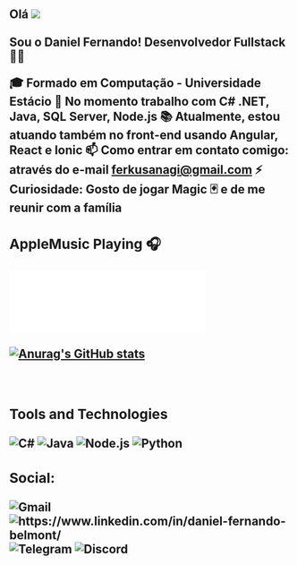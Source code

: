 <h2 align="left">
 <abc>
  <br>Olá <img src="https://user-images.githubusercontent.com/42378118/110234147-e3259600-7f4e-11eb-95be-0c4047144dea.gif" width="30"><br> 
  <br> Sou o Daniel Fernando! Desenvolvedor Fullstack 👨‍💻<br>

🎓 Formado em Computação - Universidade Estácio
🔭 No momento trabalho com C# .NET, Java, SQL Server, Node.js
📚 Atualmente, estou atuando também no front-end usando Angular, React e Ionic
📫 Como entrar em contato comigo: através do e-mail ferkusanagi@gmail.com
⚡ Curiosidade: Gosto de jogar Magic 🃏 e de me reunir com a família 



### AppleMusic Playing 🎧

<img src="https://raw.githubusercontent.com/kittinan/spotify-github-profile/a020cc12ed9a2f5501bb302a1b7f386749a14f1d/img/novatorem.svg" alt="codeSTACKr Spotify Playing" width="350" />

<br />

[![Anurag's GitHub stats](https://github-readme-stats.vercel.app/api?username=belmontsky&theme=tokyonight)](https://github.com/anuraghazra/github-readme-stats)

<br />

### Tools and Technologies

<img src="https://cdn.jsdelivr.net/gh/devicons/devicon/icons/csharp/csharp-original.svg" alt="C#" width="32" height="32" /> <img src="https://cdn.jsdelivr.net/gh/devicons/devicon/icons/java/java-original-wordmark.svg" alt="Java" width="32" height="32" /> <img src="https://cdn.jsdelivr.net/gh/devicons/devicon/icons/nodejs/nodejs-original.svg" alt="Node.js" width="32" height="32"/>  <img src="https://cdn.jsdelivr.net/gh/devicons/devicon/icons/python/python-original-wordmark.svg" alt="Python" width="32" height="32" />
          


### Social:

<img alt="Gmail" src="https://img.shields.io/badge/Gmail-D14836?style=for-the-badge&logo=gmail&logoColor=white" /> 	<img alt="https://www.linkedin.com/in/daniel-fernando-belmont/" src="https://img.shields.io/badge/linkedin%20-%230077B5.svg?&style=for-the-badge&logo=linkedin&logoColor=white"/> <img alt="Telegram" src="https://img.shields.io/badge/Telegram-2CA5E0?style=for-the-badge&logo=telegram&logoColor=white" /> <img alt="Discord" src="https://img.shields.io/badge/%3CServer%3E%20-%237289DA.svg?&style=for-the-badge&logo=discord&logoColor=white"/>


